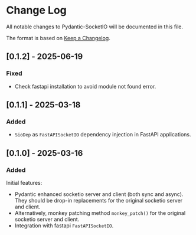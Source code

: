 # Change Log

All notable changes to Pydantic-SocketIO will be documented in this file.

The format is based on [Keep a Changelog](https://keepachangelog.com/en/1.1.0/).


## [0.1.2] - 2025-06-19

### Fixed

- Check fastapi installation to avoid module not found error.



## [0.1.1] - 2025-03-18

### Added

- `SioDep` as `FastAPISocketIO` dependency injection in FastAPI applications.



## [0.1.0] - 2025-03-16

### Added

Initial features:

- Pydantic enhanced socketio server and client (both sync and async). They should be drop-in replacements for the original socketio server and client.
- Alternatively, monkey patching method `monkey_patch()` for the original socketio server and client.
- Integration with fastapi `FastAPISocketIO`.
